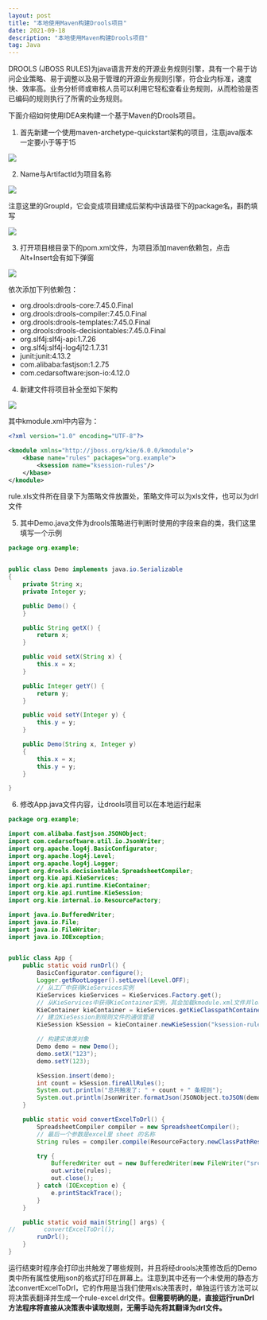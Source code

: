 ```yaml
---
layout: post
title: "本地使用Maven构建Drools项目"
date: 2021-09-18
description: "本地使用Maven构建Drools项目"
tag: Java
---
```


DROOLS (JBOSS RULES)为java语言开发的开源业务规则引擎，具有一个易于访问企业策略、易于调整以及易于管理的开源业务规则引擎，符合业内标准，速度快、效率高。业务分析师或审核人员可以利用它轻松查看业务规则，从而检验是否已编码的规则执行了所需的业务规则。

下面介绍如何使用IDEA来构建一个基于Maven的Drools项目。

1. 首先新建一个使用maven-archetype-quickstart架构的项目，注意java版本一定要小于等于15

![](assets/2021-09-18-drools-with-maven-1.png)

2. Name与ArtifactId为项目名称

![](assets/2021-09-18-drools-with-maven-2.png)

注意这里的GroupId，它会变成项目建成后架构中该路径下的package名，斟酌填写

![](assets/2021-09-18-drools-with-maven-3.png)

3. 打开项目根目录下的pom.xml文件，为项目添加maven依赖包，点击Alt+Insert会有如下弹窗

![](assets/2021-09-18-drools-with-maven-4.png)

依次添加下列依赖包：

- org.drools:drools-core:7.45.0.Final
- org.drools:drools-compiler:7.45.0.Final
- org.drools:drools-templates:7.45.0.Final
- org.drools:drools-decisiontables:7.45.0.Final
- org.slf4j:slf4j-api:1.7.26
- org.slf4j:slf4j-log4j12:1.7.31
- junit:junit:4.13.2
- com.alibaba:fastjson:1.2.75
- com.cedarsoftware:json-io:4.12.0

4. 新建文件将项目补全至如下架构

![](assets/2021-09-18-drools-with-maven-5.png)

其中kmodule.xml中内容为：

```xml
<?xml version="1.0" encoding="UTF-8"?>

<kmodule xmlns="http://jboss.org/kie/6.0.0/kmodule">
    <kbase name="rules" packages="org.example">
        <ksession name="ksession-rules"/>
    </kbase>
</kmodule>
```

rule.xls文件所在目录下为策略文件放置处，策略文件可以为xls文件，也可以为drl文件

5. 其中Demo.java文件为drools策略进行判断时使用的字段来自的类，我们这里填写一个示例

```java
package org.example;


public class Demo implements java.io.Serializable
{
    private String x;
    private Integer y;

    public Demo() {
    }

    public String getX() {
        return x;
    }

    public void setX(String x) {
        this.x = x;
    }

    public Integer getY() {
        return y;
    }

    public void setY(Integer y) {
        this.y = y;
    }

    public Demo(String x, Integer y)
    {
        this.x = x;
        this.y = y;
    }

}
```

6. 修改App.java文件内容，让drools项目可以在本地运行起来

```java
package org.example;

import com.alibaba.fastjson.JSONObject;
import com.cedarsoftware.util.io.JsonWriter;
import org.apache.log4j.BasicConfigurator;
import org.apache.log4j.Level;
import org.apache.log4j.Logger;
import org.drools.decisiontable.SpreadsheetCompiler;
import org.kie.api.KieServices;
import org.kie.api.runtime.KieContainer;
import org.kie.api.runtime.KieSession;
import org.kie.internal.io.ResourceFactory;

import java.io.BufferedWriter;
import java.io.File;
import java.io.FileWriter;
import java.io.IOException;


public class App {
    public static void runDrl() {
        BasicConfigurator.configure();
        Logger.getRootLogger().setLevel(Level.OFF);
        // 从工厂中获得KieServices实例
        KieServices kieServices = KieServices.Factory.get();
        // 从KieServices中获得KieContainer实例，其会加载kmodule.xml文件并load规则文件
        KieContainer kieContainer = kieServices.getKieClasspathContainer();
        // 建立KieSession到规则文件的通信管道
        KieSession kSession = kieContainer.newKieSession("ksession-rules");

        // 构建实体类对象
        Demo demo = new Demo();
        demo.setX("123");
        demo.setY(123);

        kSession.insert(demo);
        int count = kSession.fireAllRules();
        System.out.println("总共触发了: " + count + " 条规则");
        System.out.println(JsonWriter.formatJson(JSONObject.toJSON(demo).toString()));
    }

    public static void convertExcelToDrl() {
        SpreadsheetCompiler compiler = new SpreadsheetCompiler();
        // 最后一个参数是excel里 sheet 的名称
        String rules = compiler.compile(ResourceFactory.newClassPathResource("org.example" + File.separator + "rule.xls", "UTF-8"), "Sheet1");

        try {
            BufferedWriter out = new BufferedWriter(new FileWriter("src/main/resources/org.example/rule-excel.drl"));
            out.write(rules);
            out.close();
        } catch (IOException e) {
            e.printStackTrace();
        }
    }

    public static void main(String[] args) {
//        convertExcelToDrl();
        runDrl();
    }
}
```

运行结束时程序会打印出共触发了哪些规则，并且将经drools决策修改后的Demo类中所有属性使用json的格式打印在屏幕上。注意到其中还有一个未使用的静态方法convertExcelToDrl，它的作用是当我们使用xls决策表时，单独运行该方法可以将决策表翻译并生成一个rule-excel.drl文件。**但需要明确的是，直接运行runDrl方法程序将直接从决策表中读取规则，无需手动先将其翻译为drl文件。**
